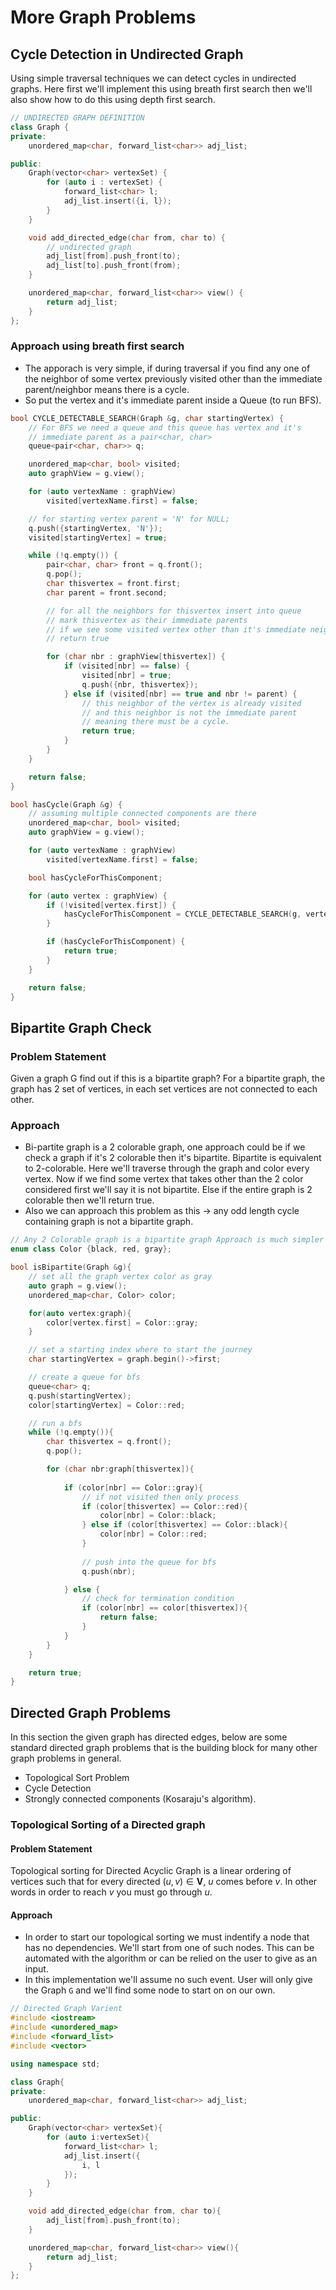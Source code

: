 # More Graph Problems

## Cycle Detection in Undirected Graph
Using simple traversal techniques we can detect cycles in undirected graphs. Here first we'll implement this using breath first search then we'll also show how to do this using depth first search.
```cpp
// UNDIRECTED GRAPH DEFINITION
class Graph {
private:
    unordered_map<char, forward_list<char>> adj_list;

public:
    Graph(vector<char> vertexSet) {
        for (auto i : vertexSet) {
            forward_list<char> l;
            adj_list.insert({i, l});
        }
    }

    void add_directed_edge(char from, char to) {
        // undirected graph
        adj_list[from].push_front(to);
        adj_list[to].push_front(from);
    }

    unordered_map<char, forward_list<char>> view() {
        return adj_list;
    }
};
```

### Approach using breath first search

- The apporach is very simple, if during traversal if you find any one of the neighbor of some vertex previously visited other than the immediate parent/neighbor means there is a cycle.
- So put the vertex and it's immediate parent inside a Queue (to run BFS).

```cpp
bool CYCLE_DETECTABLE_SEARCH(Graph &g, char startingVertex) {
    // For BFS we need a queue and this queue has vertex and it's
    // immediate parent as a pair<char, char>
    queue<pair<char, char>> q;

    unordered_map<char, bool> visited;
    auto graphView = g.view();

    for (auto vertexName : graphView)
        visited[vertexName.first] = false;

    // for starting vertex parent = 'N' for NULL;
    q.push({startingVertex, 'N'});
    visited[startingVertex] = true;

    while (!q.empty()) {
        pair<char, char> front = q.front();
        q.pop();
        char thisvertex = front.first;
        char parent = front.second;

        // for all the neighbors for thisvertex insert into queue
        // mark thisvertex as their immediate parents
        // if we see some visited vertex other than it's immediate neighbor/parent
        // return true

        for (char nbr : graphView[thisvertex]) {
            if (visited[nbr] == false) {
                visited[nbr] = true;
                q.push({nbr, thisvertex});
            } else if (visited[nbr] == true and nbr != parent) {
                // this neighbor of the vertex is already visited
                // and this neighbor is not the immediate parent
                // meaning there must be a cycle.
                return true;
            }
        }
    }

    return false;
}

bool hasCycle(Graph &g) {
    // assuming multiple connected components are there
    unordered_map<char, bool> visited;
    auto graphView = g.view();

    for (auto vertexName : graphView)
        visited[vertexName.first] = false;

    bool hasCycleForThisComponent;

    for (auto vertex : graphView) {
        if (!visited[vertex.first]) {
            hasCycleForThisComponent = CYCLE_DETECTABLE_SEARCH(g, vertex.first);
        }

        if (hasCycleForThisComponent) {
            return true;
        }
    }

    return false;
}
```

## Bipartite Graph Check
### Problem Statement
Given a graph G find out if this is a bipartite graph? For a bipartite graph, the graph has 2 set of vertices, in each set vertices are not connected to each other.
### Approach
- Bi-partite graph is a 2 colorable graph, one approach could be if we check a graph if it's 2 colorable then it's bipartite. Bipartite is equivalent to 2-colorable. Here we'll traverse through the graph and color every vertex. Now if we find some vertex that takes other than the 2 color considered first we'll say it is not bipartite. Else if the entire graph is 2 colorable then we'll return true.
- Also we can approach this problem as this $\to$ any odd length cycle containing graph is not a bipartite graph.

```cpp
// Any 2 Colorable graph is a bipartite graph Approach is much simpler to go through.
enum class Color {black, red, gray};

bool isBipartite(Graph &g){
	// set all the graph vertex color as gray
	auto graph = g.view();
	unordered_map<char, Color> color;

	for(auto vertex:graph){
		color[vertex.first] = Color::gray;
	}

	// set a starting index where to start the journey
	char startingVertex = graph.begin()->first;

	// create a queue for bfs
	queue<char> q;
	q.push(startingVertex);
	color[startingVertex] = Color::red;

	// run a bfs
	while (!q.empty()){
		char thisvertex = q.front();
		q.pop();

		for (char nbr:graph[thisvertex]){
			
			if (color[nbr] == Color::gray){
				// if not visited then only process
				if (color[thisvertex] == Color::red){
					color[nbr] = Color::black;
				} else if (color[thisvertex] == Color::black){
					color[nbr] = Color::red;
				}
				
				// push into the queue for bfs
				q.push(nbr);

			} else {
				// check for termination condition
				if (color[nbr] == color[thisvertex]){
					return false;
				}
			}
		}
	}

	return true;
}
```

## Directed Graph Problems
In this section the given graph has directed edges, below are some standard directed graph problems that is the building block for many other graph problems in general.

- Topological Sort Problem
- Cycle Detection
- Strongly connected components (Kosaraju's algorithm).

### Topological Sorting of a Directed graph
#### Problem Statement
Topological sorting for Directed Acyclic Graph is a linear ordering of vertices such that for every directed $(u, v) \in \mathbf{V}$, $u$ comes before $v$. In other words in order to reach $v$ you must go through $u$.

#### Approach
- In order to start our topological sorting we must indentify a node that has no dependencies. We'll start from one of such nodes. This can be automated with the algorithm or can be relied on the user to give as an input.
- In this implementation we'll assume no such event. User will only give the Graph `G` and we'll find some node to start on on our own.


```cpp
// Directed Graph Varient
#include <iostream>
#include <unordered_map>
#include <forward_list>
#include <vector>

using namespace std;

class Graph{
private:
    unordered_map<char, forward_list<char>> adj_list;

public:
    Graph(vector<char> vertexSet){
        for (auto i:vertexSet){
            forward_list<char> l;
            adj_list.insert({
                i, l
            });
        }
    }

    void add_directed_edge(char from, char to){
        adj_list[from].push_front(to);
    }

    unordered_map<char, forward_list<char>> view(){
        return adj_list;
    }
};
```